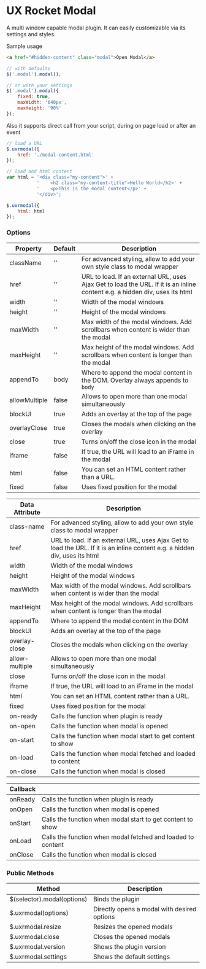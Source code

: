 UX Rocket Modal
==============
A multi window capable modal plugin. It can easily customizable via its settings and styles.

Sample usage

```html
<a href="#hidden-content" class="modal">Open Modal</a>
```

```js
// with defaults
$('.modal').modal();

// or with your settings
$('.modal').modal({
    fixed: true,
    maxWidth: '640px',
    maxHeight: '90%'
});
```

Also it supports direct call from your script, during on page load or after an event

```js
// load a URL
$.uxrmodal({
    href: './modal-content.html'
});

// load and html content
var html = '<div class="my-content">' +
           '    <h2 class="my-content-title">Hello World</h2>' +
           '    <p>This is the modal content</p>' +
           '</div>';

$.uxrmodal({
    html: html
});
```

### Options
Property	  | Default | Description
------------- | ------- | ------------------------------------------------------------------------
className     | ''      | For advanced styling, allow to add your own style class to modal wrapper
href          | ''      | URL to load. If an external URL, uses Ajax Get to load the URL. If it is an inline content e.g. a hidden div, uses its html
width         | ''      | Width of the modal windows
height        | ''      | Height of the modal windows
maxWidth      | ''      | Max width of the modal windows. Add scrollbars when content is wider than the modal
maxHeight     | ''      | Max height of the modal windows. Add scrollbars when content is longer than the modal
appendTo      | body    | Where to append the modal content in the DOM. Overlay always appends to `body`
allowMultiple | false   | Allows to open more than one modal simultaneously
blockUI       | true    | Adds an overlay at the top of the page
overlayClose  | true    | Closes the modals when clicking on the overlay
close         | true    | Turns on/off the close icon in the modal
iframe        | false   | If true, the URL will load to an iFrame in the modal 
html          | false   | You can set an HTML content rather than a URL.
fixed         | false   | Uses fixed position for the modal 

Data Attribute | Description
-------------- | ------------------------------------------------------------------------
class-name     | For advanced styling, allow to add your own style class to modal wrapper
href           | URL to load. If an external URL, uses Ajax Get to load the URL. If it is an inline content e.g. a hidden div, uses its html
width          | Width of the modal windows
height         | Height of the modal windows
maxWidth       | Max width of the modal windows. Add scrollbars when content is wider than the modal
maxHeight      | Max height of the modal windows. Add scrollbars when content is longer than the modal
appendTo       | Where to append the modal content in the DOM
blockUI        | Adds an overlay at the top of the page
overlay-close  | Closes the modals when clicking on the overlay
allow-multiple | Allows to open more than one modal simultaneously
close          | Turns on/off the close icon in the modal
iframe         | If true, the URL will load to an iFrame in the modal 
html           | You can set an HTML content rather than a URL.
fixed          | Uses fixed position for the modal 
on-ready       | Calls the function when plugin is ready
on-open        | Calls the function when modal is opened
on-start       | Calls the function when modal start to get content to show
on-load        | Calls the function when modal fetched and loaded to content
on-close	   | Calls the function when modal is closed

Callback			 | &nbsp;
-------------------- | -----
onReady              | Calls the function when plugin is ready
onOpen       	     | Calls the function when modal is opened
onStart     	     | Calls the function when modal start to get content to show
onLoad      	     | Calls the function when modal fetched and loaded to content
onClose		         | Calls the function when modal is closed

### Public Methods
Method						| Description
--------------------------- | -------------------------------------------------------
$(selector).modal(options)  | Binds the plugin 
$.uxrmodal(options)         | Directly opens a modal with desired options
$.uxrmodal.resize           | Resizes the opened modals
$.uxrmodal.close            | Closes the opened modals
$.uxrmodal.version          | Shows the plugin version
$.uxrmodal.settings         | Shows the default settings

